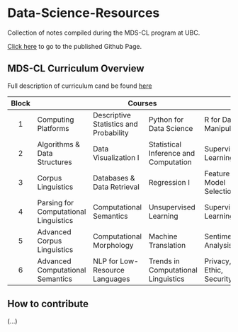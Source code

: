 # Data-Science-Resources

Collection of notes compiled during the MDS-CL program at UBC. 

[Click here](https://jaeihn.github.io/Data-Science-Resources/) to go to the published Github Page.


## MDS-CL Curriculum Overview 

Full description of curriculum cand be found [here](https://masterdatascience.ubc.ca/programs/computational-linguistics)


<table>
    <thead>
        <tr>
            <th>Block</th>
            <th colspan=4>Courses</th>
        </tr>
    </thead>
    <tbody>
        <tr>
            <td align="center">1</td>
            <td>Computing Platforms</td>
            <td>Descriptive Statistics and Probability</td>
            <td>Python for Data Science</td>
            <td>R for Data Manipulation</td>
        </tr>
        <tr>
            <td align="center">2</td>
            <td>Algorithms & Data Structures</td>
            <td>Data Visualization I</td>
            <td>Statistical Inference and Computation</td>
            <td>Supervised Learning</td>
        </tr>
        <tr>
            <td align="center">3</td>
            <td>Corpus Linguistics</td>
            <td>Databases & Data Retrieval</td>
            <td>Regression I</td>
            <td>Feature & Model Selection</td>
        </tr>
        <tr>
            <td align="center">4</td>
            <td>Parsing for Computational Linguistics</td>
            <td>Computational Semantics</td>
            <td>Unsupervised Learning</td>
            <td>Supervised Learning II</td>
        </tr>
        <tr>
            <td align="center">5</td>
            <td>Advanced Corpus Linguistics</td>
            <td>Computational Morphology</td>
            <td>Machine Translation</td>
            <td>Sentiment Analysis</td>
        </tr>
        <tr>
            <td align="center">6</td>
            <td>Advanced Computational Semantics</td>
            <td>NLP for Low-Resource Languages</td>
            <td>Trends in Computational Linguistics</td>
            <td>Privacy, Ethic, Security</td>
        </tr>
    </tbody>
</table>


## How to contribute

(...) 
